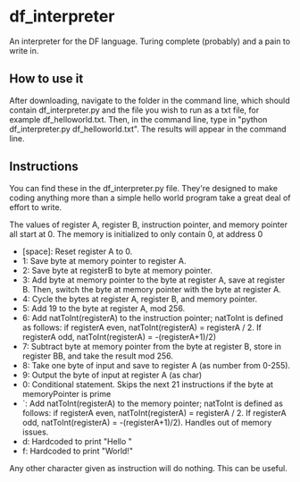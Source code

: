 # df_interpreter
An interpreter for the DF language. Turing complete (probably) and a pain to write in. 

## How to use it
After downloading, navigate to the folder in the command line, which should contain df_interpreter.py and the file you wish to run as a txt file, for example df_helloworld.txt. Then, in the command line, type in "python df_interpreter.py df_helloworld.txt". The results will appear in the command line. 

## Instructions
You can find these in the df_interpreter.py file. They're designed to make coding anything more than a simple hello world program take a great deal of effort to write. 

The values of register A, register B, instruction pointer, and memory pointer all start at 0. The memory is initialized to only contain 0, at address 0

* [space]: Reset register A to 0. 
* 1: Save byte at memory pointer to register A. 
* 2: Save byte at registerB to byte at memory pointer. 
* 3: Add byte at memory pointer to the byte at register A, save at register B. Then, switch the byte at memory pointer with the byte at register A. 
* 4: Cycle the bytes at register A, register B, and memory pointer. 
* 5: Add 19 to the byte at register A, mod 256. 
* 6: Add natToInt(registerA) to the instruction pointer; natToInt is defined as follows: if registerA even, natToInt(registerA) = registerA / 2. If registerA odd, natToInt(registerA) = -(registerA+1)/2)
* 7: Subtract byte at memory pointer from the byte at register B, store in register BB, and take the result mod 256. 
* 8: Take one byte of input and save to register A (as number from 0-255). 
* 9: Output the byte of input at register A (as char)
* 0: Conditional statement. Skips the next 21 instructions if the byte at memoryPointer is prime
* \`: Add natToInt(registerA) to the memory pointer; natToInt is defined as follows: if registerA even, natToInt(registerA) = registerA / 2. If registerA odd, natToInt(registerA) = -(registerA+1)/2). Handles out of memory issues. 
* d: Hardcoded to print "Hello "
* f: Hardcoded to print "World!"

Any other character given as instruction will do nothing. This can be useful. 
